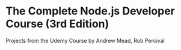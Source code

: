 # The Complete Node.js Developer Course (3rd Edition)
Projects from the Udemy Course by Andrew Mead, Rob Percival